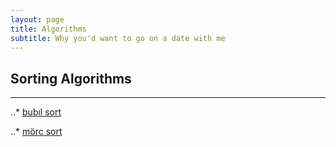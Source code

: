 ```yaml
---
layout: page
title: Algorithms
subtitle: Why you'd want to go on a date with me
---
```


## Sorting Algorithms ##

---

..* [bubıl sort](https://burakycl.github.io/2015-02-20-test-markdown/)

..* [mörc sort](https://burakycl.github.io/2015-01-19-soccer/)